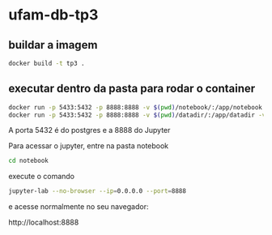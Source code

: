 # ufam-db-tp3

## buildar a imagem

```bash
docker build -t tp3 .
```

## executar dentro da pasta para rodar o container
```bash
docker run -p 5433:5432 -p 8888:8888 -v $(pwd)/notebook/:/app/notebook tp3
docker run -p 5433:5432 -p 8888:8888 -v $(pwd)/datadir/:/app/datadir -v $(pwd)/notebook/:/app/notebook tp3
```

A porta 5432 é do postgres e a 8888 do Jupyter

Para acessar o jupyter, entre na pasta notebook

```bash
cd notebook
```

execute o comando

```bash
jupyter-lab --no-browser --ip=0.0.0.0 --port=8888
```

e acesse normalmente no seu navegador:

http://localhost:8888
